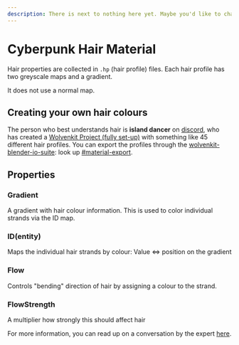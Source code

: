 ```yaml
---
description: There is next to nothing here yet. Maybe you'd like to change it?
---
```


# Cyberpunk Hair Material

Hair properties are collected in `.hp` (hair profile) files. Each hair profile has two greyscale maps and a gradient.&#x20;

It does not use a normal map.

## Creating your own hair colours

The person who best understands hair is **island dancer** on [discord](https://discord.com/channels/717692382849663036/786891742829215745/1133043174017859714), who has created a [Wolvenkit Project (fully set-up)](https://mega.nz/file/PQkF1CTY#6NCK-V7--Fr3Vf7nCU\_FN5Y8j-h3tcTUyzFh36A96o4) with something like 45 different hair profiles. You can export the profiles through the [wolvenkit-blender-io-suite](../modding-tools/wolvenkit-blender-io-suite/ "mention"): look up [#material-export](../modding-tools/wolvenkit-blender-io-suite/#material-export "mention").

## Properties

### Gradient

A gradient with hair colour information. This is used to color individual strands via the ID map.

### ID(entity)

Maps the individual hair strands by colour: Value <=> position on the gradient

### Flow

Controls "bending" direction of hair by assigning a colour to the strand.&#x20;

### FlowStrength

A multiplier how strongly this should affect hair



For more information, you can read up on a conversation by the expert [here](https://discord.com/channels/717692382849663036/786891742829215745/1133043174017859714).

